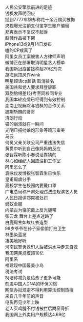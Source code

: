 人民公安擎旗前进的足迹  
钱枫发声明回应  
摇到7777车牌却称花十余万购买被拘  
央视曝光注销支付宝学生账户骗局  
郑爽表示不复议不起诉  
赵薇作品被下架  
iPhone13或9月14日发布  
嗑的CP成真了  
阿里女员工案被害人方律师声明  
微博正在部署取消明星艺人榜单  
我国新冠疫苗接种超20亿剂次  
胡海泉顶风作wink  
明星超话cp超话 取消排名  
美国共和党人要求拜登辞职  
双胞胎相差1分考至同校同专业  
我国本轮疫情已经得到有效控制  
湖南卫视解除与钱枫的合作关系  
披荆斩棘的哥哥  
清朗行动  
猫的崩溃就在一瞬间  
光明日报批娘炮形象等畸形审美  
马云  
何炅父亲关联公司严重违法失信  
黄贯中听到自己像妈妈的反应  
张智霖听陈小春说话靠猜的  
林心如经纪人回应注销工作室  
阿里怎么了  
袁咏仪发博祝张智霖生日快乐  
皇甫周虞分手  
高校学生在校园内要戴口罩  
广电总局称严肃处理违法违规演艺人员  
人民日报评郑爽被处罚  
蚂蚁金服  
内蒙古为骆驼戴上反光腿带  
张云龙 舞台上差点迷路了  
白鹿周生如故红衣造型  
98岁爷爷在孙子家偷偷打扫卫生  
林墨染蓝发  
凄美地好听  
河南民警勇救51人后被洪水冲走又自救  
我国网民规模超10亿  
阿里系  
福建现中国最美小鸟  
税法考试  
柯洁称减负是给孩子更多可能  
刻进中国人DNA的环保习惯  
网信办拟规定不得利用算法控制热搜  
来自几千年前的声音  
电影再见少年上映  
老人买鸡腿不付钱被拦后跳窗骨折  
我国网上外卖用户规模达4.69亿  
